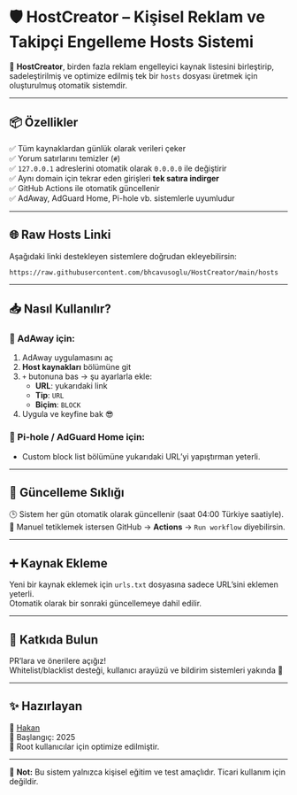 # 🛡️ HostCreator – Kişisel Reklam ve Takipçi Engelleme Hosts Sistemi

🚀 **HostCreator**, birden fazla reklam engelleyici kaynak listesini birleştirip, sadeleştirilmiş ve optimize edilmiş tek bir `hosts` dosyası üretmek için oluşturulmuş otomatik sistemdir.

---

## 📦 Özellikler

✅ Tüm kaynaklardan günlük olarak verileri çeker  
✅ Yorum satırlarını temizler (`#`)  
✅ `127.0.0.1` adreslerini otomatik olarak `0.0.0.0` ile değiştirir  
✅ Aynı domain için tekrar eden girişleri **tek satıra indirger**  
✅ GitHub Actions ile otomatik güncellenir  
✅ AdAway, AdGuard Home, Pi-hole vb. sistemlerle uyumludur

---

## 🌐 Raw Hosts Linki

Aşağıdaki linki destekleyen sistemlere doğrudan ekleyebilirsin:

```
https://raw.githubusercontent.com/bhcavusoglu/HostCreator/main/hosts
```

---

## 📥 Nasıl Kullanılır?

### 🔸 AdAway için:
1. AdAway uygulamasını aç
2. **Host kaynakları** bölümüne git
3. `+` butonuna bas → şu ayarlarla ekle:
   - **URL**: yukarıdaki link
   - **Tip**: `URL`
   - **Biçim**: `BLOCK`
4. Uygula ve keyfine bak 😎

### 🔸 Pi-hole / AdGuard Home için:
- Custom block list bölümüne yukarıdaki URL’yi yapıştırman yeterli.

---

## 🔁 Güncelleme Sıklığı

🕒 Sistem her gün otomatik olarak güncellenir (saat 04:00 Türkiye saatiyle).  
🔁 Manuel tetiklemek istersen GitHub → **Actions** → `Run workflow` diyebilirsin.

---

## ➕ Kaynak Ekleme

Yeni bir kaynak eklemek için `urls.txt` dosyasına sadece URL’sini eklemen yeterli.  
Otomatik olarak bir sonraki güncellemeye dahil edilir.

---

## 🤝 Katkıda Bulun

PR’lara ve önerilere açığız!  
Whitelist/blacklist desteği, kullanıcı arayüzü ve bildirim sistemleri yakında 🎯

---

## ✨ Hazırlayan

👤 [Hakan](https://github.com/bhcavusoglu)  
📅 Başlangıç: 2025  
🔐 Root kullanıcılar için optimize edilmiştir.

---

📌 **Not:** Bu sistem yalnızca kişisel eğitim ve test amaçlıdır. Ticari kullanım için değildir.

